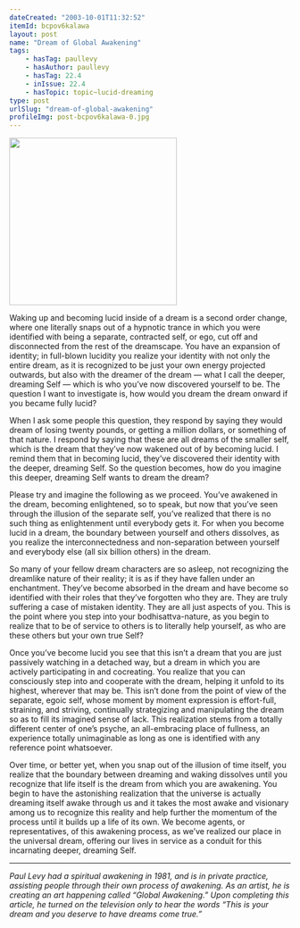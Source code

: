 ```yaml
---
dateCreated: "2003-10-01T11:32:52"
itemId: bcpov6kalawa
layout: post
name: "Dream of Global Awakening"
tags:
    - hasTag: paullevy
    - hasAuthor: paullevy
    - hasTag: 22.4
    - inIssue: 22.4
    - hasTopic: topic~lucid-dreaming
type: post
urlSlug: "dream-of-global-awakening"
profileImg: post-bcpov6kalawa-0.jpg
---
```


<img src="../images/post-bcpov6kalawa-0.jpg" width="300px" height="auto"/>

Waking up and becoming lucid inside of a dream is a second order change, where one literally snaps out of a hypnotic trance in which you were identified with being a separate, contracted self, or ego, cut off and disconnected from the rest of the dreamscape. You have an expansion of identity; in full-blown lucidity you realize your identity with not only the entire dream, as it is recognized to be just your own energy projected outwards, but also with the dreamer of the dream — what I call the deeper, dreaming Self — which is who you’ve now discovered yourself to be. The question I want to investigate is, how would you dream the dream onward if you became fully lucid?

When I ask some people this question, they respond by saying they would dream of losing twenty pounds, or getting a million dollars, or something of that nature. I respond by saying that these are all dreams of the smaller self, which is the dream that they’ve now wakened out of by becoming lucid. I remind them that in becoming lucid, they’ve discovered their identity with the deeper, dreaming Self. So the question becomes, how do you imagine this deeper, dreaming Self wants to dream the dream?

Please try and imagine the following as we proceed. You’ve awakened in the dream, becoming enlightened, so to speak, but now that you’ve seen through the illusion of the separate self, you’ve realized that there is no such thing as enlightenment until everybody gets it. For when you become lucid in a dream, the boundary between yourself and others dissolves, as you realize the interconnectedness and non-separation between yourself and everybody else (all six billion others) in the dream.

So many of your fellow dream characters are so asleep, not recognizing the dreamlike nature of their reality; it is as if they have fallen under an enchantment. They’ve become absorbed in the dream and have become so identified with their roles that they’ve forgotten who they are. They are truly suffering a case of mistaken identity. They are all just aspects of you. This is the point where you step into your bodhisattva-nature, as you begin to realize that to be of service to others is to literally help yourself, as who are these others but your own true Self?

Once you’ve become lucid you see that this isn’t a dream that you are just passively watching in a detached way, but a dream in which you are actively participating in and cocreating. You realize that you can consciously step into and cooperate with the dream, helping it unfold to its highest, wherever that may be. This isn’t done from the point of view of the separate, egoic self, whose moment by moment expression is effort-full, straining, and striving, continually strategizing and manipulating the dream so as to fill its imagined sense of lack. This realization stems from a totally different center of one’s psyche, an all-embracing place of fullness, an experience totally unimaginable as long as one is identified with any reference point whatsoever.

Over time, or better yet, when you snap out of the illusion of time itself, you realize that the boundary between dreaming and waking dissolves until you recognize that life itself is the dream from which you are awakening. You begin to have the astonishing realization that the universe is actually dreaming itself awake through us and it takes the most awake and visionary among us to recognize this reality and help further the momentum of the process until it builds up a life of its own. We become agents, or representatives, of this awakening process, as we’ve realized our place in the universal dream, offering our lives in service as a conduit for this incarnating deeper, dreaming Self.

<hr/>

_Paul Levy had a spiritual awakening in 1981, and is in private practice, assisting people through their own process of awakening. As an artist, he is creating an art happening called “Global Awakening.” Upon completing this article, he turned on the television only to hear the words “This is your dream and you deserve to have dreams come true.”_
